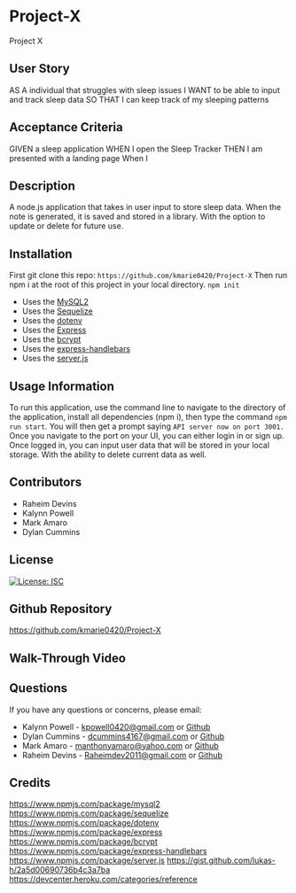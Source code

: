 # Project-X
Project X

## User Story

AS A individual that struggles with sleep issues
I WANT to be able to input and track sleep data 
SO THAT I can keep track of my sleeping patterns

## Acceptance Criteria

GIVEN a sleep application
WHEN I open the Sleep Tracker
THEN I am presented with a landing page
When I 

## Description

A node.js application that takes in user input to store sleep data. When the note is generated, it is saved and stored in a library. With the option to update or delete for future use. 

## Installation

First git clone this repo: `https://github.com/kmarie0420/Project-X`
Then run npm i at the root of this project in your local directory.
`npm init`
   * Uses the [MySQL2](https://www.npmjs.com/package/mysql2) 
   * Uses the [Sequelize](https://www.npmjs.com/package/sequelize)
   * Uses the [dotenv](https://www.npmjs.com/package/dotenv)
   * Uses the [Express](https://www.npmjs.com/package/express)
   * Uses the [bcrypt](https://www.npmjs.com/package/bcrypt)
   * Uses the [express-handlebars](https://www.npmjs.com/package/express-handlebars)
   * Uses the [server.js](https://www.npmjs.com/package/server.js)

## Usage Information

To run this application, use the command line to navigate to the directory of the application, install all dependencies (npm i), then type the command `npm run start`. You will then get a prompt saying `API server now on port 3001.` Once you navigate to the port on your UI, you can either login in or sign up. Once logged in, you can input user data that will be stored in your local storage. With the ability to delete current data as well.

## Contributors

* Raheim Devins
* Kalynn Powell
* Mark Amaro
* Dylan Cummins

## License

[![License: ISC](https://img.shields.io/badge/License-ISC-blue.svg)](https://opensource.org/licenses/ISC)

## Github Repository

https://github.com/kmarie0420/Project-X 

## Walk-Through Video


## Questions

If you have any questions or concerns, please email:
   * Kalynn Powell - kpowell0420@gmail.com or [Github](https://github.com/kmarie0420) 
   * Dylan Cummins - dcummins4167@gmail.com or [Github](https://github.com/MarkAAmaro) 
   * Mark Amaro - manthonyamaro@yahoo.com or [Github](https://github.com/DylanCummins4167) 
   * Raheim Devins - Raheimdev2011@gmail.com or [Github](https://gitHub.com/RaheimDevins) 

## Credits

https://www.npmjs.com/package/mysql2
https://www.npmjs.com/package/sequelize
https://www.npmjs.com/package/dotenv
https://www.npmjs.com/package/express
https://www.npmjs.com/package/bcrypt
https://www.npmjs.com/package/express-handlebars 
https://www.npmjs.com/package/server.js
https://gist.github.com/lukas-h/2a5d00690736b4c3a7ba 
https://devcenter.heroku.com/categories/reference 